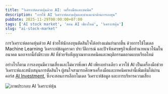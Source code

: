 ```yaml
---
title: "วิเคราะห์ตลาดหุ้นด้วย AI: เครื่องมือและเทคนิค"
description: "การใช้ AI วิเคราะห์ตลาดหุ้นและคำแนะนำด้านการลงทุน"
pubDate: 2025-11-29T00:00:00+07:00
tags: ['AI stock market', 'สอน AI เชียงใหม่', 'วิเคราะห์หุ้น']
slug: "ai-stock-market"
---
```

การวิเคราะห์ตลาดหุ้นด้วย AI ช่วยให้นักลงทุนตัดสินใจได้อย่างแม่นยำมากขึ้น ด้วยการใช้โมเดล Machine Learning วิเคราะห์ข้อมูลราคา ประวัติการณ์ และปัจจัยเศรษฐกิจเพื่อทำนายแนวโน้มในอนาคต นอกจากนี้ยังมีระบบ AI ที่ช่วยจับสัญญาณทางเทคนิคและพฤติกรรมตลาดแบบเรียลไทม์

อย่างไรก็ตาม การลงทุนมีความเสี่ยงและไม่ควรพึ่งพา AI เพียงอย่างเดียว ควรใช้ AI เป็นเครื่องมือช่วยวิเคราะห์และสนับสนุนการตัดสินใจ ผู้สนใจสามารถศึกษาเครื่องมือและเทคนิคเหล่านี้เพิ่มเติมได้ผ่านคอร์ส [AI Investment](https://www.aiunlockinnovations.com/), ซึ่งจะสอนการเลือกโมเดล วิเคราะห์ข้อมูล และการบริหารความเสี่ยง

![ภาพประกอบ AI วิเคราะห์หุ้น](ai-stock-market.jpg "AI วิเคราะห์หุ้น")
